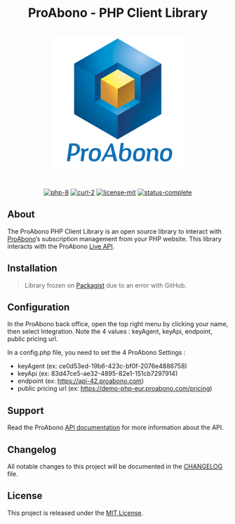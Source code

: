 <h1 align="center">ProAbono - PHP Client Library</h1>

<p align="center">
    <br>
    <img src="assets/proabono-logo.png" alt="proabono-logo" width="300" height="300"/>
    <br>
</p>

<br>

<p align="center">
    <a href="https://www.php.net/">
        <img src="https://img.shields.io/badge/php-8-777BB4?style=flat&logo=php"
        alt="php-8" /></a>
    <a href="https://www.php.net/manual/en/book.curl.php">
        <img src="https://img.shields.io/badge/curl-2-777BB4?style=flat&logo=php"
        alt="curl-2" /></a>
    <a href="./LICENSE.md">
        <img src="https://img.shields.io/badge/license-mit-lightblue?style=flat&logo=github"
        alt="license-mit" /></a>
    <a href="https://github.com/kserbouty/proabono-php">
        <img src="https://img.shields.io/badge/status-complete-lightblue?style=flat&logo=github"
        alt="status-complete" /></a>
</p>

## About

The ProAbono PHP Client Library is an open source library to interact with [ProAbono](https://www.proabono.com/en/)’s subscription management from your PHP website. This library interacts with the ProAbono [Live API](https://docs.proabono.com/api/#introduction).

## Installation

> Library frozen on [Packagist](https://packagist.org/packages/proabono/proabono-php) due to an error with GitHub.

## Configuration

In the ProAbono back office, open the top right menu by clicking your name, then select Integration. Note the 4 values : keyAgent, keyApi, endpoint, public pricing url.

In a config.php file, you need to set the 4 ProAbono Settings :

- keyAgent (ex: ce0d53ed-19b6-423c-bf0f-2076e4886758)
- keyApi (ex: 83d47ce5-ae32-4895-82e1-151cb7297914)
- endpoint (ex: https://api-42.proabono.com)
- public pricing url (ex: https://demo-php-eur.proabono.com/pricing)

## Support

Read the ProAbono [API documentation](https://docs.proabono.com/api/#getting-started) for more information about the API.

## Changelog

All notable changes to this project will be documented in the [CHANGELOG](./CHANGELOG.md) file.

## License

This project is released under the [MIT License](./LICENSE.md).
